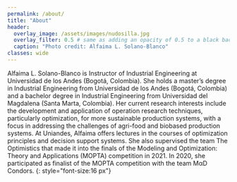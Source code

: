 ```yaml
---
permalink: /about/
title: "About"
header:
  overlay_image: /assets/images/nudosilla.jpg
  overlay_filter: 0.5 # same as adding an opacity of 0.5 to a black background
  caption: "Photo credit: Alfaima L. Solano-Blanco"
classes: wide
---
```


Alfaima L. Solano-Blanco is Instructor of Industrial Engineering at Universidad de los Andes (Bogotá, Colombia). She holds a master’s degree in Industrial Engineering from Universidad de los Andes (Bogotá, Colombia) and a bachelor degree in Industrial Engineering from Universidad del Magdalena (Santa Marta, Colombia). Her current research interests include the development and application of operation research techniques, particularly optimization, for more sustainable production systems, with a focus in addressing the challenges of agri-food and biobased production systems. At Uniandes, Alfaima offers lectures in the courses of optimization principles and decision support systems. She also supervised the team The Optimistics that made it into the finals of the Modeling and Optimization: Theory and Applications (MOPTA) competition in 2021. In 2020, she participated as finalist of the MOPTA competition with the team MαD Condors.
{: style="font-size:16 px"}